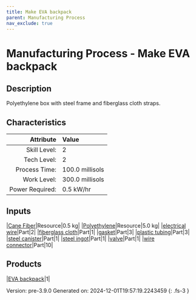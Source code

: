 ```yaml
---
title: Make EVA backpack
parent: Manufacturing Process
nav_exclude: true
---
```

# Manufacturing Process - Make EVA backpack

## Description
Polyethylene box with steel frame and fiberglass cloth straps.

## Characteristics

| Attribute      | Value |
|--------:|:------|
|Skill Level:|2|
|Tech Level:|2|
|Process Time:|100.0 millisols|
|Work Level:|300.0 millisols|
|Power Required:|0.5 kW/hr|

## Inputs

|[Cane Fiber](../resource/cane-fiber.html)|Resource|0.5 kg|
|[Polyethylene](../resource/polyethylene.html)|Resource|5.0 kg|
|[electrical wire](../part/electrical-wire.html)|Part|2|
|[fiberglass cloth](../part/fiberglass-cloth.html)|Part|1|
|[gasket](../part/gasket.html)|Part|3|
|[plastic tubing](../part/plastic-tubing.html)|Part|3|
|[steel canister](../part/steel-canister.html)|Part|1|
|[steel ingot](../part/steel-ingot.html)|Part|1|
|[valve](../part/valve.html)|Part|1|
|[wire connector](../part/wire-connector.html)|Part|10|

## Products

|[EVA backpack](../part/eva-backpack.html)|1|


Version: pre-3.9.0 Generated on: 2024-12-01T19:57:19.2243459
{: .fs-3 }

